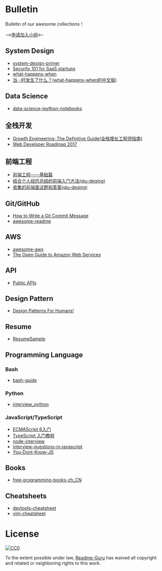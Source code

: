 # Bulletin
Bulletin of our awesome collections！

-->[申请加入小组](https://github.com/Readme-Guru/Bulletin/issues/2)<--

## System Design
- [system-design-primer](https://github.com/donnemartin/system-design-primer)
- [Security 101 for SaaS startups](https://github.com/forter/security-101-for-saas-startups)
- [what-happens-when](https://github.com/alex/what-happens-when)
- [当···时发生了什么？(what-happens-when的中文版)](https://github.com/skyline75489/what-happens-when-zh_CN)

## Data Science
- [data-science-ipython-notebooks](https://github.com/donnemartin/data-science-ipython-notebooks)

## 全栈开发
- [Growth Engineering: The Definitive Guide(全栈增长工程师指南)](https://github.com/phodal/growth-ebook)
- [Web Developer Roadmap 2017](https://github.com/kamranahmedse/developer-roadmap)

## 前端工程
- [前端工程——基础篇](https://github.com/fouber/blog/issues/10)
- [结合个人经历总结的前端入门方法(qiu-deqing)](https://github.com/qiu-deqing/FE-learning)
- [收集的前端面试题和答案(qiu-deqing)](https://github.com/qiu-deqing/FE-interview)

## Git/GitHub
- [How to Write a Git Commit Message](https://chris.beams.io/posts/git-commit/)
- [awesome-readme](https://github.com/matiassingers/awesome-readme)

## AWS
- [awesome-aws](https://github.com/donnemartin/awesome-aws)
- [The Open Guide to Amazon Web Services](https://github.com/open-guides/og-aws)

## API
- [Public APIs](https://github.com/toddmotto/public-apis)

## Design Pattern
- [Design Patterns For Humans!](https://github.com/kamranahmedse/design-patterns-for-humans)

## Resume
- [ResumeSample](https://github.com/geekcompany/ResumeSample)

## Programming Language
### Bash
- [bash-guide](https://github.com/Idnan/bash-guide)
### Python
- [interview_python](https://github.com/Readme-Guru/interview_python)
### JavaScript/TypeScript
- [ECMAScript 6入门](https://github.com/ruanyf/es6tutorial)
- [TypeScript 入门教程](https://github.com/xcatliu/typescript-tutorial)
- [node-interview](https://github.com/ElemeFE/node-interview)
- [interview-questions-in-javascript](https://github.com/kennymkchan/interview-questions-in-javascript)
- [You-Dont-Know-JS](https://github.com/getify/You-Dont-Know-JS)

## Books
- [free-programming-books-zh_CN](https://github.com/justjavac/free-programming-books-zh_CN)

## Cheatsheets
- [devtools-cheatsheet](https://github.com/jaredwilli/devtools-cheatsheet)
- [vim-cheatsheet](https://github.com/hackjutsu/vim-cheatsheet)

# License

[![CC0](http://i.creativecommons.org/p/zero/1.0/88x31.png)](http://creativecommons.org/publicdomain/zero/1.0/)

To the extent possible under law, [Readme-Guru](https://github.com/Readme-Guru) has waived all copyright and related or neighboring rights to this work.
